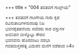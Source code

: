 +++
title = "004 ತವತವಗೆ ಗಾಙ್ಗೇಯ"

+++
ತವತವಗೆ ಗಾಂಗೇಯ ಗುರು ಕೃಪ   
ರವಿಸುತಾದಿಗಳಸುರರಿಪು ನಿಜ   
ಭವನಕೈತಹನೆಂದು ಸವೆದರು ಸಾರ ವಸ್ತುಗಳ   
ಅವನಿಪನ ಬೀಳ್ಕೊಟ್ಟು ಕೌರವ   
ಭವನವನು ಹೊರವಂಟು ವರಭಾ   
ಗವತಮಸ್ತಕರತ್ನ ವಿದುರನ ಮನೆಗೆ ನಡೆತಂದ   ॥4॥